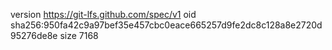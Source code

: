 version https://git-lfs.github.com/spec/v1
oid sha256:950fa42c9a97bef35e457cbc0eace665257d9fe2dc8c128a8e2720d95276de8e
size 7168
